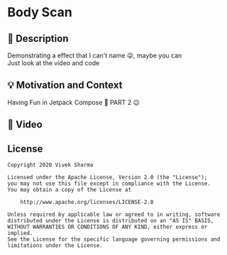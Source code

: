 # Body Scan


## :scroll: Description
Demonstrating a effect that I can't name 😜, maybe you can
<br>
Just look at the video and code


## :bulb: Motivation and Context
Having Fun in Jetpack Compose 🚀 PART 2 😉

## :camera_flash: Video



## License
```
Copyright 2020 Vivek Sharma

Licensed under the Apache License, Version 2.0 (the "License");
you may not use this file except in compliance with the License.
You may obtain a copy of the License at

    http://www.apache.org/licenses/LICENSE-2.0

Unless required by applicable law or agreed to in writing, software
distributed under the License is distributed on an "AS IS" BASIS,
WITHOUT WARRANTIES OR CONDITIONS OF ANY KIND, either express or implied.
See the License for the specific language governing permissions and
limitations under the License.
```
